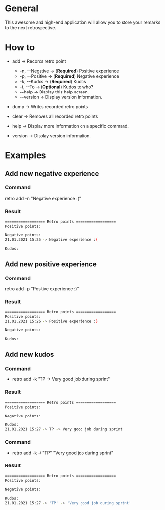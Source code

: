 # General
This awesome and high-end application will allow you to store your remarks to the next retrospective.

# How to

* add -> Records retro point
  * -n, --Negative -> (**Required**) Positive experience
  * -p, --Positive  -> (**Required**) Negative experience
  * -k, --Kudos  -> (**Required**) Kudos
  * -t, --To  -> (**Optional**) Kudos to who? 
  * --help  -> Display this help screen.
  * --version  -> Display version information.

* dump -> Writes recorded retro points
* clear -> Removes all recorded retro points
* help -> Display more information on a specific command.
* version -> Display version information.

# Examples
## Add new negative experience
### Command
retro add -n "Negative experience :("
### Result
```bash
================== Retro points ==================
Positive points:

Negative points:
21.01.2021 15:25 -> Negative experience :(

Kudos:
```

## Add new positive  experience
### Command
retro add -p "Positive experience :)"
### Result
```bash
================== Retro points ==================
Positive points:
21.01.2021 15:26 -> Positive experience :)

Negative points:

Kudos:
```

## Add new kudos
### Command
* retro add -k "TP -> Very good job during sprint"
### Result
```bash
================== Retro points ==================
Positive points:

Negative points:

Kudos:
21.01.2021 15:27 -> TP -> Very good job during sprint
```

### Command
* retro add -k -t "TP" "Very good job during sprint"
### Result
```bash
================== Retro points ==================
Positive points:

Negative points:

Kudos:
21.01.2021 15:27 -> 'TP' -> 'Very good job during sprint'
```

